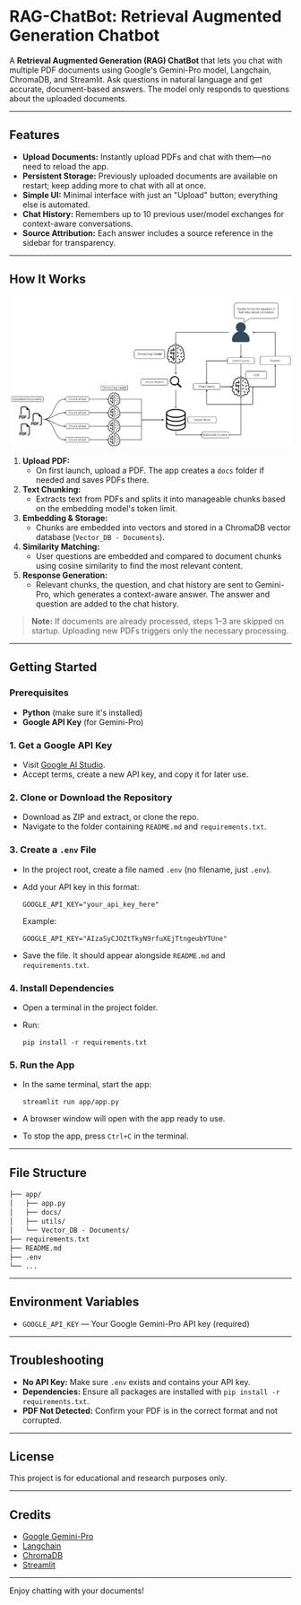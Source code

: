 # RAG-ChatBot: Retrieval Augmented Generation Chatbot

A **Retrieval Augmented Generation (RAG) ChatBot** that lets you chat with multiple PDF documents using Google's Gemini-Pro model, Langchain, ChromaDB, and Streamlit. Ask questions in natural language and get accurate, document-based answers. The model only responds to questions about the uploaded documents.

---

## Features

- **Upload Documents:** Instantly upload PDFs and chat with them—no need to reload the app.
- **Persistent Storage:** Previously uploaded documents are available on restart; keep adding more to chat with all at once.
- **Simple UI:** Minimal interface with just an "Upload" button; everything else is automated.
- **Chat History:** Remembers up to 10 previous user/model exchanges for context-aware conversations.
- **Source Attribution:** Each answer includes a source reference in the sidebar for transparency.

---

## How It Works

![project_schema](Images/project_schema.png)

1. **Upload PDF:**
   - On first launch, upload a PDF. The app creates a `docs` folder if needed and saves PDFs there.
2. **Text Chunking:**
   - Extracts text from PDFs and splits it into manageable chunks based on the embedding model's token limit.
3. **Embedding & Storage:**
   - Chunks are embedded into vectors and stored in a ChromaDB vector database (`Vector_DB - Documents`).
4. **Similarity Matching:**
   - User questions are embedded and compared to document chunks using cosine similarity to find the most relevant content.
5. **Response Generation:**
   - Relevant chunks, the question, and chat history are sent to Gemini-Pro, which generates a context-aware answer. The answer and question are added to the chat history.

> **Note:** If documents are already processed, steps 1–3 are skipped on startup. Uploading new PDFs triggers only the necessary processing.

---

## Getting Started

### Prerequisites
- **Python** (make sure it's installed)
- **Google API Key** (for Gemini-Pro)

### 1. Get a Google API Key
- Visit [Google AI Studio](https://aistudio.google.com/app/apikey).
- Accept terms, create a new API key, and copy it for later use.

### 2. Clone or Download the Repository
- Download as ZIP and extract, or clone the repo.
- Navigate to the folder containing `README.md` and `requirements.txt`.

### 3. Create a `.env` File
- In the project root, create a file named `.env` (no filename, just `.env`).
- Add your API key in this format:

  ```env
  GOOGLE_API_KEY="your_api_key_here"
  ```

  Example:
  ```env
  GOOGLE_API_KEY="AIzaSyCJOZtTkyN9rfuXEjTtngeubYTUne"
  ```

- Save the file. It should appear alongside `README.md` and `requirements.txt`.

### 4. Install Dependencies
- Open a terminal in the project folder.
- Run:

  ```shell
  pip install -r requirements.txt
  ```

### 5. Run the App
- In the same terminal, start the app:

  ```shell
  streamlit run app/app.py
  ```

- A browser window will open with the app ready to use.
- To stop the app, press `Ctrl+C` in the terminal.

---

## File Structure

```
├── app/
│   ├── app.py
│   ├── docs/
│   ├── utils/
│   └── Vector_DB - Documents/
├── requirements.txt
├── README.md
├── .env
└── ...
```

---

## Environment Variables

- `GOOGLE_API_KEY` — Your Google Gemini-Pro API key (required)

---

## Troubleshooting

- **No API Key:** Make sure `.env` exists and contains your API key.
- **Dependencies:** Ensure all packages are installed with `pip install -r requirements.txt`.
- **PDF Not Detected:** Confirm your PDF is in the correct format and not corrupted.

---

## License

This project is for educational and research purposes only.

---

## Credits

- [Google Gemini-Pro](https://aistudio.google.com/)
- [Langchain](https://python.langchain.com/)
- [ChromaDB](https://www.trychroma.com/)
- [Streamlit](https://streamlit.io/)

---

Enjoy chatting with your documents!
